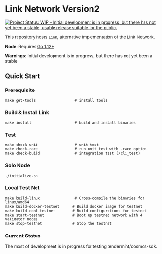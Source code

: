# Link Network Version2

[![Project Status: WIP – Initial development is in progress, but there has not yet been a stable, usable release suitable for the public.](https://www.repostatus.org/badges/latest/wip.svg)](https://www.repostatus.org/#wip)

This repository hosts `Link`, alternative implementation of the Link Network.

**Node**: Requires [Go 1.12+](https://golang.org/dl/)

**Warnings**: Initial development is in progress, but there has not yet been a stable.

## Quick Start

### Prerequisite
```
make get-tools                  # install tools
```
### Build & Install Link
```
make install                    # build and install binaries
```

### Test
```
make check-unit                 # unit test
make check-race                 # run unit test with -race option
make check-build                # integration test (/cli_test)
```

### Solo Node
```
./initialize.sh
```

### Local Test Net
```
make build-linux                # Cross-compile the binaries for linux/amd64
make build-docker-testnet      # Build docker image for testnet
make build-conf-testnet        # Build configurations for testnet
make start-testnet             # Boot up testnet network with 4 validator nodes
make stop-testnet              # Stop the testnet
```


### Current Status
The most of development is in progress for testing tendermint/cosmos-sdk.
